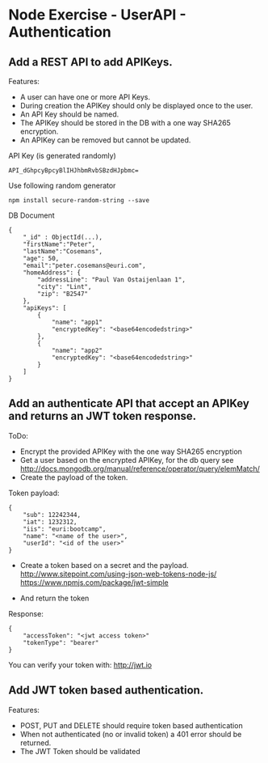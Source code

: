 # Node Exercise - UserAPI - Authentication

## Add a REST API to add APIKeys.

Features:

* A user can have one or more API Keys.
* During creation the APIKey should only be displayed once to the user.
* An API Key should be named.
* The APIKey should be stored in the DB with a one way SHA265 encryption.
* An APIKey can be removed but cannot be updated.

API Key (is generated randomly)

    API_dGhpcyBpcyBlIHJhbmRvbSBzdHJpbmc=

Use following random generator

    npm install secure-random-string --save

DB Document

    {
        "_id" : ObjectId(...),
        "firstName":"Peter",
        "lastName":"Cosemans",
        "age": 50,
        "email":"peter.cosemans@euri.com",
        "homeAddress": {
            "addressLine": "Paul Van Ostaijenlaan 1",
            "city": "Lint",
            "zip": "B2547"
        },
        "apiKeys": [
            {
                "name": "app1"
                "encryptedKey": "<base64encodedstring>"
            },
            {
                "name": "app2"
                "encryptedKey": "<base64encodedstring>"
            }
        ]
    }

## Add an authenticate API that accept an APIKey and returns an JWT token response.

ToDo:

* Encrypt the provided APIKey with the one way SHA265 encryption
* Get a user based on the encrypted APIKey, for the db query see
http://docs.mongodb.org/manual/reference/operator/query/elemMatch/
* Create the payload of the token.

Token payload:

    {
        "sub": 12242344,
        "iat": 1232312,
        "iis": "euri:bootcamp",
        "name": "<name of the user>",
        "userId": "<id of the user>"
    }

* Create a token based on a secret and the payload.
http://www.sitepoint.com/using-json-web-tokens-node-js/
https://www.npmjs.com/package/jwt-simple

* And return the token

Response:

    {
        "accessToken": "<jwt access token>"
        "tokenType": "bearer"
    }

You can verify your token with: http://jwt.io

## Add JWT token based authentication.

Features:

* POST, PUT and DELETE should require token based authentication
* When not authenticated (no or invalid token) a 401 error should be returned.
* The JWT Token should be validated
